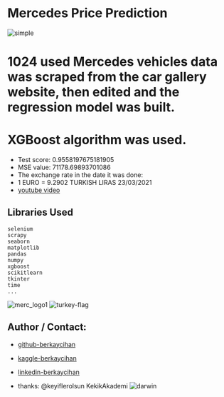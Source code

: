 # Mercedes Price Prediction

![simple](https://user-images.githubusercontent.com/39379330/113019812-a8e49880-918a-11eb-8ebf-ac127640893b.gif)

# 1024 used Mercedes vehicles data was scraped from the car gallery website, then edited and the regression model was built.
# XGBoost algorithm was used.
- Test score: 0.9558197675181905
- MSE value: 71178.69893701086
- The exchange rate in the date it was done:
- 1 EURO = 9.2902 TURKISH LIRAS 23/03/2021
- [youtube video](https://www.youtube.com/watch?v=mmT4Vb8OoZ0)
## Libraries Used
    selenium
    scrapy
    seaborn
    matplotlib
    pandas
    numpy
    xgboost
    scikitlearn
    tkinter
    time
    ...
    
![merc_logo1](https://user-images.githubusercontent.com/39379330/113028402-e6015880-9193-11eb-81fa-a51667595952.gif)
![turkey-flag](https://user-images.githubusercontent.com/39379330/113028505-04ffea80-9194-11eb-996a-1a891ffbf090.gif)

## Author / Contact:
- [github-berkaycihan](https://github.com/berkaycihan)
- [kaggle-berkaycihan](https://kaggle.com/berkaycihan)
- [linkedin-berkaycihan](https://linkedin.com/in/berkaycihan)

- thanks: @keyiflerolsun KekikAkademi
![darwin](https://user-images.githubusercontent.com/39379330/113026769-147e3400-9192-11eb-8d04-ccc503ad3769.gif)
